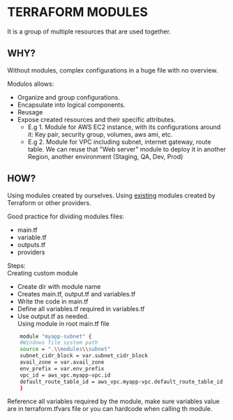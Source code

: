 # TERRAFORM MODULES
It is a group of multiple resources that are used together.  


## WHY?
Without modules, complex configurations in a huge file with no overview.  

Modulos allows:  
* Organize and group configurations.
* Encapsulate into logical components.
* Reusage
* Expose created resources and their specific attributes.  
    - E.g 1. Module for AWS EC2 instance, with its configurations around it: Key pair, security group, volumes, aws ami, etc.   
    - E.g 2. Module for VPC including subnet, internet gateway, route table.
    We can reuse that "Web server" module to deploy it in another Region, another environment (Staging, QA, Dev, Prod)

## HOW?
Using modules created by ourselves.
Using [existing](https://registry.terraform.io/browse/modules) modules created by Terraform or other providers.

Good practice for dividing modules files:
- main.tf
- variable.tf
- outputs.tf
- providers

Steps:  
Creating custom module
* Create dir with module name  
* Creates main.tf, output.tf and variables.tf
* Write the code in main.tf
* Define all variables.tf required in variables.tf
* Use output.tf as needed.  
Using module in root main.tf file  
```bash
    module "myapp-subnet" {
    #Windows file system path
    source = ".\\modules\\subnet"
    subnet_cidr_block = var.subnet_cidr_block
    avail_zone = var.avail_zone
    env_prefix = var.env_prefix
    vpc_id = aws_vpc.myapp-vpc.id
    default_route_table_id = aws_vpc.myapp-vpc.default_route_table_id      
    }
```
Reference all variables required by the module, make sure variables value are in terraform.tfvars file or you can hardcode when calling th module.

